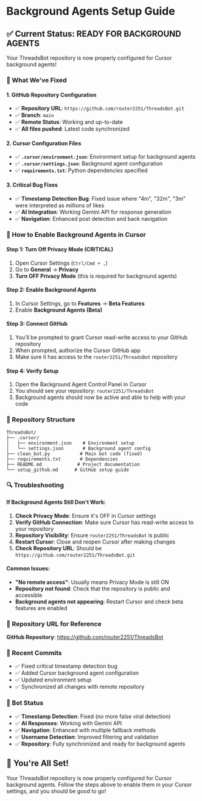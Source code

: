 # Background Agents Setup Guide

## ✅ Current Status: READY FOR BACKGROUND AGENTS

Your ThreadsBot repository is now properly configured for Cursor background agents!

### 🔧 What We've Fixed

#### 1. **GitHub Repository Configuration**
- ✅ **Repository URL**: `https://github.com/router2251/ThreadsBot.git`
- ✅ **Branch**: `main`
- ✅ **Remote Status**: Working and up-to-date
- ✅ **All files pushed**: Latest code synchronized

#### 2. **Cursor Configuration Files**
- ✅ **`.cursor/environment.json`**: Environment setup for background agents
- ✅ **`.cursor/settings.json`**: Background agent configuration
- ✅ **`requirements.txt`**: Python dependencies specified

#### 3. **Critical Bug Fixes**
- ✅ **Timestamp Detection Bug**: Fixed issue where "4m", "32m", "3m" were interpreted as millions of likes
- ✅ **AI Integration**: Working Gemini API for response generation
- ✅ **Navigation**: Enhanced post detection and back navigation

### 🚀 How to Enable Background Agents in Cursor

#### Step 1: Turn Off Privacy Mode (CRITICAL)
1. Open Cursor Settings (`Ctrl/Cmd + ,`)
2. Go to **General** → **Privacy**
3. **Turn OFF Privacy Mode** (this is required for background agents)

#### Step 2: Enable Background Agents
1. In Cursor Settings, go to **Features** → **Beta Features**
2. Enable **Background Agents (Beta)**

#### Step 3: Connect GitHub
1. You'll be prompted to grant Cursor read-write access to your GitHub repository
2. When prompted, authorize the Cursor GitHub app
3. Make sure it has access to the `router2251/ThreadsBot` repository

#### Step 4: Verify Setup
1. Open the Background Agent Control Panel in Cursor
2. You should see your repository: `router2251/ThreadsBot`
3. Background agents should now be active and able to help with your code

### 📁 Repository Structure
```
ThreadsBot/
├── .cursor/
│   ├── environment.json    # Environment setup
│   └── settings.json       # Background agent config
├── clean_bot.py           # Main bot code (fixed)
├── requirements.txt       # Dependencies
├── README.md             # Project documentation
└── setup_github.md      # GitHub setup guide
```

### 🔍 Troubleshooting

#### If Background Agents Still Don't Work:

1. **Check Privacy Mode**: Ensure it's OFF in Cursor settings
2. **Verify GitHub Connection**: Make sure Cursor has read-write access to your repository
3. **Repository Visibility**: Ensure `router2251/ThreadsBot` is public
4. **Restart Cursor**: Close and reopen Cursor after making changes
5. **Check Repository URL**: Should be `https://github.com/router2251/ThreadsBot.git`

#### Common Issues:
- **"No remote access"**: Usually means Privacy Mode is still ON
- **Repository not found**: Check that the repository is public and accessible
- **Background agents not appearing**: Restart Cursor and check beta features are enabled

### 🎯 Repository URL for Reference
**GitHub Repository**: https://github.com/router2251/ThreadsBot

### 📝 Recent Commits
- ✅ Fixed critical timestamp detection bug
- ✅ Added Cursor background agent configuration
- ✅ Updated environment setup
- ✅ Synchronized all changes with remote repository

### 🔧 Bot Status
- ✅ **Timestamp Detection**: Fixed (no more false viral detection)
- ✅ **AI Responses**: Working with Gemini API
- ✅ **Navigation**: Enhanced with multiple fallback methods
- ✅ **Username Detection**: Improved filtering and validation
- ✅ **Repository**: Fully synchronized and ready for background agents

## 🎉 You're All Set!

Your ThreadsBot repository is now properly configured for Cursor background agents. Follow the steps above to enable them in your Cursor settings, and you should be good to go! 